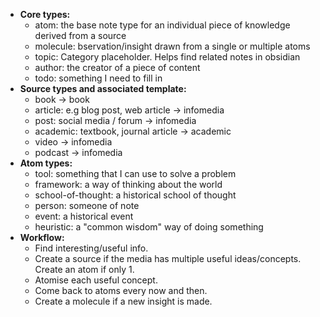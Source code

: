 ---
---

-   **Core types:**
    - atom: the base note type for an individual piece of knowledge derived from a source
    - molecule: bservation/insight drawn from a single or multiple atoms
    - topic: Category placeholder. Helps find related notes in obsidian
    - author: the creator of a piece of content
    - todo: something I need to fill in
-   **Source types and associated template:**
    - book -> book
    - article: e.g blog post, web article -> infomedia
    - post: social media / forum -> infomedia
    - academic: textbook, journal article -> academic
    - video -> infomedia
    - podcast -> infomedia
-   **Atom types:**
    - tool: something that I can use to solve a problem
    - framework: a way of thinking about the world
    - school-of-thought: a historical school of thought
    - person: someone of note
    - event: a historical event
    - heuristic: a "common wisdom" way of doing something
- **Workflow:**
    -  Find interesting/useful info.
    - Create a source if the media has multiple useful ideas/concepts. Create an atom if only 1.
    - Atomise each useful concept.
    - Come back to atoms every now and then.
    - Create a molecule if a new insight is made.
